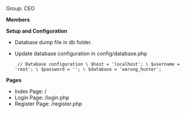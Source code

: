 Group: CEO

**Members**

**Setup and Configuration**

- Database dump file in db folder.
- Update database configuration in config/database.php

  ` // Database configuration \
$host = 'localhost'; \
$username = 'root'; \
$password = ''; \
$database = 'warung_hunter';`

**Pages**

- Index Page: /
- Login Page: /login.php
- Register Page: /register.php
